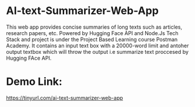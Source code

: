 # AI-text-Summarizer-Web-App

This web app provides concise summaries of long texts such as articles, research papers, etc.
Powered by Hugging Face API and Node.Js Tech Stack and project is under the Project Based Learning course Postman Academy.
It contains an input text box with a 20000-word limit and antoher output textbox which will throw the output i.e summarize text proccesed by Hugging FAce API.


# Demo Link:
https://tinyurl.com/ai-text-summarizer-web-app
